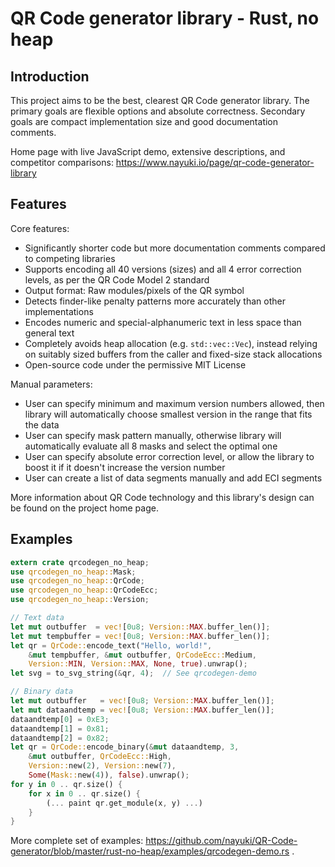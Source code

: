 QR Code generator library - Rust, no heap
=========================================


Introduction
------------

This project aims to be the best, clearest QR Code generator library. The primary goals are flexible options and absolute correctness. Secondary goals are compact implementation size and good documentation comments.

Home page with live JavaScript demo, extensive descriptions, and competitor comparisons: https://www.nayuki.io/page/qr-code-generator-library


Features
--------

Core features:

* Significantly shorter code but more documentation comments compared to competing libraries
* Supports encoding all 40 versions (sizes) and all 4 error correction levels, as per the QR Code Model 2 standard
* Output format: Raw modules/pixels of the QR symbol
* Detects finder-like penalty patterns more accurately than other implementations
* Encodes numeric and special-alphanumeric text in less space than general text
* Completely avoids heap allocation (e.g. `std::vec::Vec`), instead relying on suitably sized buffers from the caller and fixed-size stack allocations
* Open-source code under the permissive MIT License

Manual parameters:

* User can specify minimum and maximum version numbers allowed, then library will automatically choose smallest version in the range that fits the data
* User can specify mask pattern manually, otherwise library will automatically evaluate all 8 masks and select the optimal one
* User can specify absolute error correction level, or allow the library to boost it if it doesn't increase the version number
* User can create a list of data segments manually and add ECI segments

More information about QR Code technology and this library's design can be found on the project home page.


Examples
--------

```rust
extern crate qrcodegen_no_heap;
use qrcodegen_no_heap::Mask;
use qrcodegen_no_heap::QrCode;
use qrcodegen_no_heap::QrCodeEcc;
use qrcodegen_no_heap::Version;

// Text data
let mut outbuffer  = vec![0u8; Version::MAX.buffer_len()];
let mut tempbuffer = vec![0u8; Version::MAX.buffer_len()];
let qr = QrCode::encode_text("Hello, world!",
    &mut tempbuffer, &mut outbuffer, QrCodeEcc::Medium,
    Version::MIN, Version::MAX, None, true).unwrap();
let svg = to_svg_string(&qr, 4);  // See qrcodegen-demo

// Binary data
let mut outbuffer   = vec![0u8; Version::MAX.buffer_len()];
let mut dataandtemp = vec![0u8; Version::MAX.buffer_len()];
dataandtemp[0] = 0xE3;
dataandtemp[1] = 0x81;
dataandtemp[2] = 0x82;
let qr = QrCode::encode_binary(&mut dataandtemp, 3,
    &mut outbuffer, QrCodeEcc::High,
    Version::new(2), Version::new(7),
    Some(Mask::new(4)), false).unwrap();
for y in 0 .. qr.size() {
    for x in 0 .. qr.size() {
        (... paint qr.get_module(x, y) ...)
    }
}
```

More complete set of examples: https://github.com/nayuki/QR-Code-generator/blob/master/rust-no-heap/examples/qrcodegen-demo.rs .

